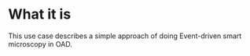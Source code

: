 # What it is

This use case describes a simple approach of doing Event-driven smart microscopy in OAD.

